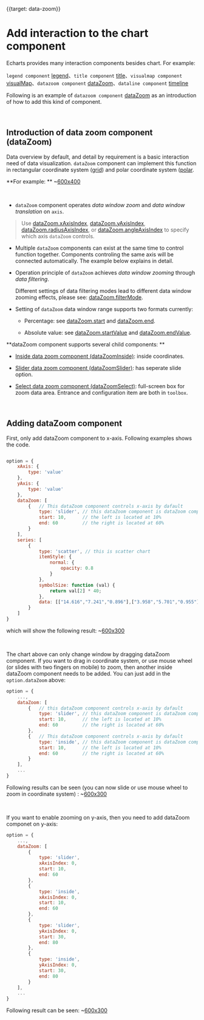 
{{target: data-zoom}}

# Add interaction to the chart component

Echarts provides many interaction components besides chart. For example:

`legend component` [legend](option.html#legend)、`title component` [title](option.html#title)、`visualmap component` [visualMap](option.html#visualMap)、`datazoom component` [dataZoom](option.html#dataZoom)、`dataline component` [timeline](option.html#timeline)

Following is an example of `datazoom component` [dataZoom](option.html#dataZoom) as an introduction of how to add this kind of component.





<br>
<h2>Introduction of data zoom component (dataZoom)</h2>

Data overview by default, and detail by requirement is a basic interaction need of data visualization. `dataZoom` component can implement this function in rectangular coordinate system ([grid](option.html#grid)) and polar coordinate system ([polar](option.html#polar).


**For example: **
~[600x400](${galleryViewPath}doc-example/scatter-dataZoom-all&edit=1&reset=1)

<br>

+ `dataZoom` component operates *data window zoom* and *data window translation* on `axis`.

> Use [dataZoom.xAxisIndex](option.html#dataZoom.xAxisIndex), [dataZoom.yAxisIndex](option.html#dataZoom.yAxisIndex), [dataZoom.radiusAxisIndex](option.html#dataZoom.radiusAxisIndex), or [dataZoom.angleAxisIndex](option.html#dataZoom.angleAxisIndex) to specify which axis `dataZoom` controls.

+ Multiple `dataZoom` components can exist at the same time to control function together. Components controling the same axis will be connected automatically. The example below explains in detail.

+ Operation principle of `dataZoom` achieves *data window zooming* through *data filtering*.

    Different settings of data filtering modes lead to different data window zooming effects, please see: [dataZoom.filterMode](option.html#dataZoom.filterMode). 

+ Setting of `dataZoom` data window range supports two formats currently: 

    + Percentage: see [dataZoom.start](option.html#dataZoom.start) and [dataZoom.end](option.html#dataZoom.end). 

    + Absolute value: see [dataZoom.startValue](option.html#dataZoom.startValue) and [dataZoom.endValue](option.html#dataZoom.endValue). 



**dataZoom component supports several child components: **

+ [Inside data zoom component (dataZoomInside)](option.html#dataZoom-inside): inside coordinates.

+ [Slider data zoom component (dataZoomSlider)](option.html#dataZoom-slider): has seperate slide option.

+ [Select data zoom component (dataZoomSelect)](option.html#toolbox.feature.dataZoom): full-screen box for zoom data area. Entrance and configuration item are both in `toolbox`.




<br>
<h2>Adding dataZoom component</h2>

First, only add dataZoom component to x-axis. Following examples shows the code.

```javascript

option = {
    xAxis: {
        type: 'value'
    },
    yAxis: {
        type: 'value'
    },
    dataZoom: [
        {   // This dataZoom component controls x-axis by dafault
            type: 'slider', // this dataZoom component is dataZoom component of slider
            start: 10,      // the left is located at 10%
            end: 60         // the right is located at 60%
        }
    ],
    series: [
        {
            type: 'scatter', // this is scatter chart
            itemStyle: {
                normal: {
                    opacity: 0.8
                }
            },
            symbolSize: function (val) {
                return val[2] * 40;
            },
            data: [["14.616","7.241","0.896"],["3.958","5.701","0.955"],["2.768","8.971","0.669"],["9.051","9.710","0.171"],["14.046","4.182","0.536"],["12.295","1.429","0.962"],["4.417","8.167","0.113"],["0.492","4.771","0.785"],["7.632","2.605","0.645"],["14.242","5.042","0.368"]]
        }
    ]
}
```

which will show the following result: 
~[600x300](${galleryViewPath}doc-example/scatter-tutorial-dataZoom-1&edit=1&reset=1)

<br>

The chart above can only change window by dragging dataZoom component. If you want to drag in coordinate system, or use mouse wheel (or slides with two fingers on mobile) to zoom, then another inside dataZoom component needs to be added. You can just add in the `option.dataZoom` above: 

```javascript
option = {
    ...,
    dataZoom: [
        {   // this dataZoom component controls x-axis by dafault
            type: 'slider', // this dataZoom component is dataZoom component of slider
            start: 10,      // the left is located at 10%
            end: 60         // the right is located at 60%
        },
        {   // This dataZoom component controls x-axis by dafault
            type: 'inside', // this dataZoom component is dataZoom component of inside 
            start: 10,      // the left is located at 10%
            end: 60         // the right is located at 60%
        }
    ],
    ...
}
```

Following results can be seen (you can now slide or use mouse wheel to zoom in coordinate system) : 
~[600x300](${galleryViewPath}doc-example/scatter-tutorial-dataZoom-2&edit=1&reset=1)


<br>

If you want to enable zooming on y-axis, then you need to add dataZoom componet on y-axis:

```javascript
option = {
    ...,
    dataZoom: [
        {
            type: 'slider',
            xAxisIndex: 0,
            start: 10,
            end: 60
        },
        {
            type: 'inside',
            xAxisIndex: 0,
            start: 10,
            end: 60
        },
        {
            type: 'slider',
            yAxisIndex: 0,
            start: 30,
            end: 80
        },
        {
            type: 'inside',
            yAxisIndex: 0,
            start: 30,
            end: 80
        }
    ],
    ...
}
```

Following result can be seen: 
~[600x300](${galleryViewPath}doc-example/scatter-tutorial-dataZoom-3&edit=1&reset=1)


